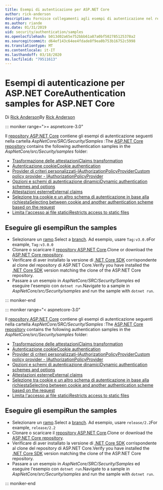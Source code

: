 ```yaml
---
title: Esempi di autenticazione per ASP.NET Core
author: rick-anderson
description: Fornisce collegamenti agli esempi di autenticazione nel repository ASP.NET Core.
ms.author: riande
ms.date: 01/31/2019
uid: security/authentication/samples
ms.openlocfilehash: b013d02a65e752bbb61a87a0bf502785125378a2
ms.sourcegitcommit: d64ef143c64ee4fdade8f9ea0b753b16752c5998
ms.translationtype: MT
ms.contentlocale: it-IT
ms.lasthandoff: 03/18/2020
ms.locfileid: "79511613"
---
```

# <a name="authentication-samples-for-aspnet-core"></a><span data-ttu-id="afdfd-103">Esempi di autenticazione per ASP.NET Core</span><span class="sxs-lookup"><span data-stu-id="afdfd-103">Authentication samples for ASP.NET Core</span></span>

<span data-ttu-id="afdfd-104">Di [Rick Anderson](https://twitter.com/RickAndMSFT)</span><span class="sxs-lookup"><span data-stu-id="afdfd-104">By [Rick Anderson](https://twitter.com/RickAndMSFT)</span></span>

::: moniker range=">= aspnetcore-3.0"

<span data-ttu-id="afdfd-105">Il [repository ASP.NET Core](https://github.com/dotnet/AspNetCore) contiene gli esempi di autenticazione seguenti nella cartella *AspNetCore/SRC/Security/Samples* :</span><span class="sxs-lookup"><span data-stu-id="afdfd-105">The [ASP.NET Core repository](https://github.com/dotnet/AspNetCore) contains the following authentication samples in the *AspNetCore/src/Security/samples* folder:</span></span>

* [<span data-ttu-id="afdfd-106">Trasformazione delle attestazioni</span><span class="sxs-lookup"><span data-stu-id="afdfd-106">Claims transformation</span></span>](https://github.com/dotnet/AspNetCore/tree/release/3.0/src/Security/samples/ClaimsTransformation)
* [<span data-ttu-id="afdfd-107">Autenticazione cookie</span><span class="sxs-lookup"><span data-stu-id="afdfd-107">Cookie authentication</span></span>](https://github.com/dotnet/AspNetCore/tree/release/3.0/src/Security/samples/Cookies)
* [<span data-ttu-id="afdfd-108">Provider di criteri personalizzati-IAuthorizationPolicyProvider</span><span class="sxs-lookup"><span data-stu-id="afdfd-108">Custom policy provider - IAuthorizationPolicyProvider</span></span>](https://github.com/dotnet/AspNetCore/tree/release/3.0/src/Security/samples/CustomPolicyProvider)
* [<span data-ttu-id="afdfd-109">Opzioni e schemi di autenticazione dinamici</span><span class="sxs-lookup"><span data-stu-id="afdfd-109">Dynamic authentication schemes and options</span></span>](https://github.com/dotnet/AspNetCore/tree/release/3.0/src/Security/samples/DynamicSchemes)
* [<span data-ttu-id="afdfd-110">Attestazioni esterne</span><span class="sxs-lookup"><span data-stu-id="afdfd-110">External claims</span></span>](https://github.com/dotnet/AspNetCore/tree/release/3.0/src/Security/samples/Identity.ExternalClaims)
* [<span data-ttu-id="afdfd-111">Selezione tra cookie e un altro schema di autenticazione in base alla richiesta</span><span class="sxs-lookup"><span data-stu-id="afdfd-111">Selecting between cookie and another authentication scheme based on the request</span></span>](https://github.com/dotnet/AspNetCore/tree/release/3.0/src/Security/samples/PathSchemeSelection)
* [<span data-ttu-id="afdfd-112">Limita l'accesso ai file statici</span><span class="sxs-lookup"><span data-stu-id="afdfd-112">Restricts access to static files</span></span>](https://github.com/dotnet/AspNetCore/tree/release/3.0/src/Security/samples/StaticFilesAuth)

## <a name="run-the-samples"></a><span data-ttu-id="afdfd-113">Eseguire gli esempi</span><span class="sxs-lookup"><span data-stu-id="afdfd-113">Run the samples</span></span>

* <span data-ttu-id="afdfd-114">Selezionare un [ramo](https://github.com/dotnet/AspNetCore).</span><span class="sxs-lookup"><span data-stu-id="afdfd-114">Select a [branch](https://github.com/dotnet/AspNetCore).</span></span> <span data-ttu-id="afdfd-115">Ad esempio, usare `Tag:v3.0.0`</span><span class="sxs-lookup"><span data-stu-id="afdfd-115">For example, `Tag:v3.0.0`</span></span>
* <span data-ttu-id="afdfd-116">Clonare o scaricare il [repository ASP.NET Core](https://github.com/dotnet/AspNetCore).</span><span class="sxs-lookup"><span data-stu-id="afdfd-116">Clone or download the [ASP.NET Core repository](https://github.com/dotnet/AspNetCore).</span></span>
* <span data-ttu-id="afdfd-117">Verificare di aver installato la versione di [.NET Core SDK](https://dotnet.microsoft.com/download/dotnet-core) corrispondente al clone del repository di ASP.NET Core.</span><span class="sxs-lookup"><span data-stu-id="afdfd-117">Verify you have installed the [.NET Core SDK](https://dotnet.microsoft.com/download/dotnet-core) version matching the clone of the ASP.NET Core repository.</span></span>
* <span data-ttu-id="afdfd-118">Passare a un esempio in *AspNetCore/SRC/Security/Samples* ed eseguire l'esempio con `dotnet run`.</span><span class="sxs-lookup"><span data-stu-id="afdfd-118">Navigate to a sample in *AspNetCore/src/Security/samples* and run the sample with `dotnet run`.</span></span>

::: moniker-end

::: moniker range="< aspnetcore-3.0"

<span data-ttu-id="afdfd-119">Il [repository ASP.NET Core](https://github.com/dotnet/AspNetCore) contiene gli esempi di autenticazione seguenti nella cartella *AspNetCore/SRC/Security/Samples* :</span><span class="sxs-lookup"><span data-stu-id="afdfd-119">The [ASP.NET Core repository](https://github.com/dotnet/AspNetCore) contains the following authentication samples in the *AspNetCore/src/Security/samples* folder:</span></span>

* [<span data-ttu-id="afdfd-120">Trasformazione delle attestazioni</span><span class="sxs-lookup"><span data-stu-id="afdfd-120">Claims transformation</span></span>](https://github.com/dotnet/AspNetCore/tree/release/2.2/src/Security/samples/ClaimsTransformation)
* [<span data-ttu-id="afdfd-121">Autenticazione cookie</span><span class="sxs-lookup"><span data-stu-id="afdfd-121">Cookie authentication</span></span>](https://github.com/dotnet/AspNetCore/tree/release/2.2/src/Security/samples/Cookies)
* [<span data-ttu-id="afdfd-122">Provider di criteri personalizzati-IAuthorizationPolicyProvider</span><span class="sxs-lookup"><span data-stu-id="afdfd-122">Custom policy provider - IAuthorizationPolicyProvider</span></span>](https://github.com/dotnet/AspNetCore/tree/release/2.2/src/Security/samples/CustomPolicyProvider)
* [<span data-ttu-id="afdfd-123">Opzioni e schemi di autenticazione dinamici</span><span class="sxs-lookup"><span data-stu-id="afdfd-123">Dynamic authentication schemes and options</span></span>](https://github.com/dotnet/AspNetCore/tree/release/2.2/src/Security/samples/DynamicSchemes)
* [<span data-ttu-id="afdfd-124">Attestazioni esterne</span><span class="sxs-lookup"><span data-stu-id="afdfd-124">External claims</span></span>](https://github.com/dotnet/AspNetCore/tree/release/2.2/src/Security/samples/Identity.ExternalClaims)
* [<span data-ttu-id="afdfd-125">Selezione tra cookie e un altro schema di autenticazione in base alla richiesta</span><span class="sxs-lookup"><span data-stu-id="afdfd-125">Selecting between cookie and another authentication scheme based on the request</span></span>](https://github.com/dotnet/AspNetCore/tree/release/2.2/src/Security/samples/PathSchemeSelection)
* [<span data-ttu-id="afdfd-126">Limita l'accesso ai file statici</span><span class="sxs-lookup"><span data-stu-id="afdfd-126">Restricts access to static files</span></span>](https://github.com/dotnet/AspNetCore/tree/release/2.2/src/Security/samples/StaticFilesAuth)

## <a name="run-the-samples"></a><span data-ttu-id="afdfd-127">Eseguire gli esempi</span><span class="sxs-lookup"><span data-stu-id="afdfd-127">Run the samples</span></span>

* <span data-ttu-id="afdfd-128">Selezionare un [ramo](https://github.com/dotnet/AspNetCore).</span><span class="sxs-lookup"><span data-stu-id="afdfd-128">Select a [branch](https://github.com/dotnet/AspNetCore).</span></span> <span data-ttu-id="afdfd-129">Ad esempio, usare `release/2.2`</span><span class="sxs-lookup"><span data-stu-id="afdfd-129">For example, `release/2.2`</span></span>
* <span data-ttu-id="afdfd-130">Clonare o scaricare il [repository ASP.NET Core](https://github.com/dotnet/AspNetCore).</span><span class="sxs-lookup"><span data-stu-id="afdfd-130">Clone or download the [ASP.NET Core repository](https://github.com/dotnet/AspNetCore).</span></span>
* <span data-ttu-id="afdfd-131">Verificare di aver installato la versione di [.NET Core SDK](https://dotnet.microsoft.com/download/dotnet-core) corrispondente al clone del repository di ASP.NET Core.</span><span class="sxs-lookup"><span data-stu-id="afdfd-131">Verify you have installed the [.NET Core SDK](https://dotnet.microsoft.com/download/dotnet-core) version matching the clone of the ASP.NET Core repository.</span></span>
* <span data-ttu-id="afdfd-132">Passare a un esempio in *AspNetCore/SRC/Security/Samples* ed eseguire l'esempio con `dotnet run`.</span><span class="sxs-lookup"><span data-stu-id="afdfd-132">Navigate to a sample in *AspNetCore/src/Security/samples* and run the sample with `dotnet run`.</span></span>

::: moniker-end
